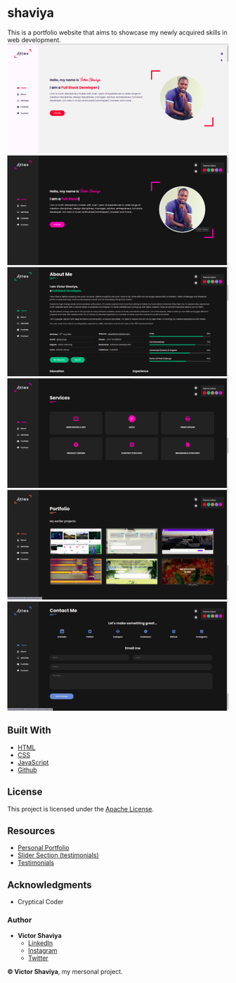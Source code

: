 # shaviya
This is a portfolio website that aims to showcase my newly acquired skills in web development.          
![Shaviya's portfolio website](https://github.com/ShaviyaVictor/shaviya/blob/main/assets/homePgLightScreenshot.png)
![Shaviya's portfolio website](https://github.com/ShaviyaVictor/shaviya/blob/main/assets/homePgDarkScreenshot.png)
![Shaviya's portfolio website](https://github.com/ShaviyaVictor/shaviya/blob/main/assets/aboutPgScreenshot.png)
![Shaviya's portfolio website](https://github.com/ShaviyaVictor/shaviya/blob/main/assets/servicesPgScreenshot.png)
![Shaviya's portfolio website](https://github.com/ShaviyaVictor/shaviya/blob/main/assets/portfolioPgScreenshot.png)
![Shaviya's portfolio website](https://github.com/ShaviyaVictor/shaviya/blob/main/assets/contactPgScreenshot.png)

## Built With

* [HTML](https://developer.mozilla.org/en-US/docs/Web/HTML)        
* [CSS](https://developer.mozilla.org/en-US/docs/Web/css)       
* [JavaScript](https://developer.mozilla.org/en-US/docs/Web/javascript)       
* [Github](https://github.com/ShaviyaVictor/shaviya)       

## License

This project is licensed under the [Apache License](https://github.com/ShaviyaVictor/shaviya/blob/main/LICENSE).      

## Resources
- [Personal Portfolio](https://www.youtube.com/watch?v=zJE-ze4TfXc)    
- [Slider Section (testimonials)](https://www.youtube.com/watch?v=W_Aq2rYXi8k)                 
- [Testimonials](https://www.youtube.com/watch?v=-WdseiAXImI)  

## Acknowledgments

* Cryptical Coder

### Author

* **Victor Shaviya**        
    - [LinkedIn](https://www.linkedin.com/in/victor-shaviya-532ab0110/)          
    - [Instagram](https://www.instagram.com/ignition_reads/)        
    - [Twitter](https://twitter.com/ShaviaVictor)

  
**© Victor Shaviya**, my mersonal project.
